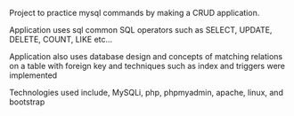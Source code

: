 Project to practice mysql commands by making a CRUD application.

Application uses sql common SQL operators such as SELECT, UPDATE, DELETE, COUNT, LIKE etc...

Application also uses database design and concepts of matching relations on a table with foreign key and techniques such as index and triggers were implemented

Technologies used include, MySQLi, php, phpmyadmin, apache, linux, and bootstrap